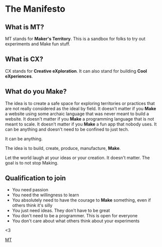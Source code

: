# The Manifesto

## What is MT?

MT stands for **Maker's Territory**. This is a sandbox for folks to try out experiments and Make fun stuff.

## What is CX?

CX stands for **Creative eXploration**. It can also stand for building **Cool eXperiences**.

## What do you Make?

The idea is to create a safe space for exploring territories or practices that are not really considered as the ideal by field. It doesn't matter if you **Make** a website using some archaic language that was never meant to build a website. It doesn't matter if you **Make** a programming language that is not meant to scale. It doesn't matter if you **Make** a fun app that nobody uses. It can be anything and doesn't need to be confined to just tech.

It can be anything.

The idea is to build, create, produce, manufacture, **Make**.

Let the world laugh at your ideas or your creation. It doesn't matter. The goal is to not stop Making.

## Qualification to join

* You need passion
* You need the willingness to learn
* You absolutely need to have the courage to **Make** something, even if others think it's silly
* You just need ideas. They don't have to be great
* You don't need to be a programmer. This is open for everyone
* You don't care about what others think about your experiments

<3

[MT](http://mohnish.github.io/mtcx/)
